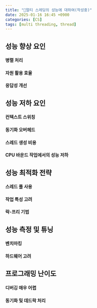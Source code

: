```yaml
---
title: "💬멀티 스레딩의 성능에 대하여(작성중)"
date: 2025-01-16 16:45 +0900
categories: [CS]
tags: [multi threading, thread]
---
```


## 성능 향상 요인

#### 병렬 처리 
#### 자원 활용 효율
#### 응답성 개선


## 성능 저하 요인

#### 컨텍스트 스위칭 
#### 동기화 오버헤드 
#### 스레드 생성 비용
#### CPU 바운드 작업에서의 성능 저하 

## 성능 최적화 전략

#### 스레드 풀 사용
#### 작업 특성 고려 
#### 락-프리 기법

## 성능 측정 및 튜닝

#### 벤치마킹
#### 하드웨어 고려

## 프로그래밍 난이도

#### 디버깅 매우 어렵
#### 동기화 및 데드락 처리 